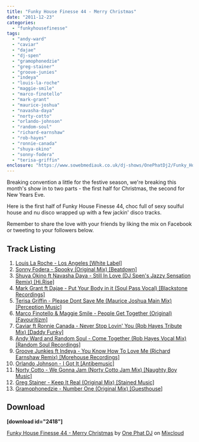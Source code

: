 ```yaml
---
title: "Funky House Finesse 44 - Merry Christmas"
date: "2011-12-23"
categories: 
  - "funkyhousefinesse"
tags: 
  - "andy-ward"
  - "caviar"
  - "dajae"
  - "dj-spen"
  - "gramophonedzie"
  - "greg-stainer"
  - "groove-junies"
  - "indeya"
  - "louis-la-roche"
  - "maggie-smile"
  - "marco-finotello"
  - "mark-grant"
  - "maurice-joshua"
  - "navasha-daya"
  - "norty-cotto"
  - "orlando-johnson"
  - "random-soul"
  - "richard-earnshaw"
  - "rob-hayes"
  - "ronnie-canada"
  - "shuya-okino"
  - "sonny-fodera"
  - "terisa-griffin"
enclosure: "https://www.sowebmediauk.co.uk/dj-shows/OnePhatDj2/Funky_House_Finesse_44_Pt_1_Merry_Christmas_128.mp3 audio/mpeg "
---
```


Breaking convention a little for the festive season, we're breaking this month's show in to two parts - the first half for Christmas, the second for New Years Eve.

Here is the first half of Funky House Finesse 44, choc full of sexy soulful house and nu disco wrapped up with a few jackin' disco tracks.

Remember to share the love with your friends by liking the mix on Facebook or tweeting to your followers below.

## Track Listing

1. [Louis La Roche - Los Angeles \[White Label\]](https://soundcloud.com/louislaroche/louis-la-roche-los-angeles)
2. [Sonny Fodera - Spooky (Original Mix) \[Beatdown\]](https://www.beatport.com/track/spooky-original-mix/3077204)
3. [Shuya Okino ft Navasha Daya - Still In Love (DJ Spen's Jazzy Sensation Remix) \[Hi.Rise\]](https://clk.tradedoubler.com/click?p=23708&a=1254950&url=http%3A%2F%2Fitunes.apple.com%2Fgb%2Falbum%2Fstill-in-love-dj-spens-jazzy%2Fid461029405%3Fi%3D461029418%26uo%3D4%26partnerId%3D2003)
4. [Mark Grant ft Dajae - Put Your Body in it (Soul Pass Vocal) \[Blackstone Recordings\]](https://clk.tradedoubler.com/click?p=23708&a=1254950&url=http%3A%2F%2Fitunes.apple.com%2Fgb%2Falbum%2Fsoul-pass-vocal-feat.-dajae%2Fid478607497%3Fi%3D478607499%26uo%3D4%26partnerId%3D2003)
5. [Terisa Griffin - Please Dont Save Me (Maurice Joshua Main Mix) \[Perception Music\]](https://clk.tradedoubler.com/click?p=23708&a=1254950&url=http%3A%2F%2Fitunes.apple.com%2Fgb%2Falbum%2Fplease-dont-save-me-maurice%2Fid480397676%3Fi%3D480397679%26uo%3D4%26partnerId%3D2003)
6. [Marco Finotello & Maggie Smile - People Get Together (Original) \[Favouritizm\]](https://www.traxsource.com/index.php?act=show&fc=tpage&cr=titles&cv=120889)
7. [Caviar ft Ronnie Canada - Never Stop Lovin' You (Rob Hayes Tribute Mix) \[Daddy Funky\]](https://clk.tradedoubler.com/click?p=23708&a=1254950&url=http%3A%2F%2Fitunes.apple.com%2Fgb%2Falbum%2Fnever-stop-lovin-you-rob-hayes%2Fid477714537%3Fi%3D477714593%26uo%3D4%26partnerId%3D2003)
8. [Andy Ward and Random Soul - Come Together (Rob Hayes Vocal Mix) \[Random Soul Recordings\]](https://www.traxsource.com/index.php?act=show&fc=tpage&cr=titles&cv=125143)
9. [Groove Junkies ft Indeya - You Know How To Love Me (Richard Earnshaw Remix) \[Morehouse Recordings\]](https://www.beatport.com/release/you-know-how-to-love-me-pt-2/840566)
10. [Orlando Johnson - I Got It \[Antibemusic\]](https://clk.tradedoubler.com/click?p=23708&a=1254950&url=http%3A%2F%2Fitunes.apple.com%2Fgb%2Falbum%2Fi-got-it-harlem-hustlers-twisted%2Fid439881141%3Fi%3D439881568%26uo%3D4%26partnerId%3D2003)
11. [Norty Cotto - We Gonna Jam (Norty Cotto Jam Mix) \[Naughty Boy Music\]](https://www.beatport.com/track/we-gonna-jam-norty-cotto-jam-mix/3032839)
12. [Greg Stainer - Keep It Real (Original Mix) \[Stained Music\]](https://www.beatport.com/track/keep-it-real-original-mix/1601903)
13. [Gramophonedzie - Number One (Original Mix) \[Guesthouse\]](https://www.beatport.com/track/number-one-original-mix/3110142)

## Download

**\[download id="2418"\]**

[Funky House Finesse 44 - Merry Christmas](https://www.mixcloud.com/onephatdj/funky-house-finesse-44-merry-christmas/?utm_source=widget&utm_medium=web&utm_campaign=base_links&utm_term=resource_link) by [One Phat DJ](https://www.mixcloud.com/onephatdj/?utm_source=widget&utm_medium=web&utm_campaign=base_links&utm_term=profile_link) on [Mixcloud](https://www.mixcloud.com/?utm_source=widget&utm_medium=web&utm_campaign=base_links&utm_term=homepage_link)
